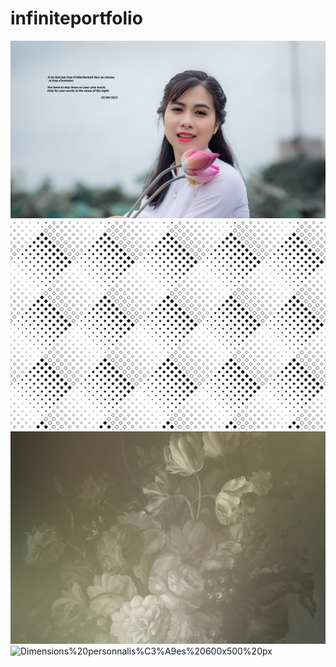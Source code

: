 # infiniteportfolio
![pexels-tu%E1%BA%A5n-ki%E1%BB%87t-jr-2411563%20(2](https://github.com/magicickey/infiniteportfolio/blob/main/pexels-tu%E1%BA%A5n-ki%E1%BB%87t-jr-2411563%20(2).jpg?raw=true)
![Black-and-White-Seamless-Square-Pattern-Graphics-3959241-1](https://github.com/magicickey/infiniteportfolio/blob/main/Black-and-White-Seamless-Square-Pattern-Graphics-3959241-1.jpg?raw=true)
![dd114192__70447.1578365426](https://github.com/magicickey/infiniteportfolio/blob/main/dd114192__70447.1578365426.jpg?raw=true)
![Dimensions%20personnalis%C3%A9es%20600x500%20px](https://github.com/magicickey/infiniteportfolio/blob/main/Dimensions%20personnalis%C3%A9es%20600x500%20px.jpeg?raw=true)
